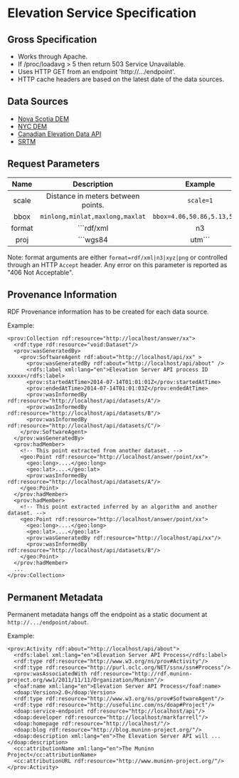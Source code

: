 # Elevation Service Specification

## Gross Specification

* Works through Apache.
* If /proc/loadavg > 5 then return 503 Service Unavailable.
* Uses HTTP GET from an endpoint 'http://.../endpoint'.
* HTTP cache headers are based on the latest date of the data sources.

## Data Sources 

* [Nova Scotia DEM](http://novascotia.ca/natr/meb/download/dp055.asp)
* [NYC DEM](https://data.cityofnewyork.us/City-Government/1-foot-Digital-Elevation-Model-DEM-/dpc8-z3jc)
* [Canadian Elevation Data API](http://geogratis.gc.ca/site/eng/elevation)
* [SRTM](http://gis-lab.info/data/srtm-tif/)

## Request Parameters

| Name            | Description                        | Example                          | 
| :-------------: | :--------------------------------: | :------------------------------: |
| scale           | Distance in meters between points. | ```scale=1```                    |
| bbox            | ```minlong,minlat,maxlong,maxlat```| ```bbox=4.06,50.86,5.13,51.33``` |
| format          | ```rdf/xml|n3|ntriples|xyz|png```  |   ```format=rdf/xml```           |
| proj            | ```wgs84|utm```                    |   ```proj=wgs84```               |

Note: format arguments are either ```format=rdf/xml|n3|xyz|png``` or controlled through an HTTP ```Accept``` header. Any error on this parameter is reported as "406 Not Acceptable".

## Provenance Information

RDF Provenance information has to be created for each data source.

Example:

```RDF/XML
<prov:Collection rdf:resource="http://localhost/answer/xx">
  <rdf:type rdf:resource="void:Dataset"/>
  <prov:wasGeneratedBy>
    <prov:SoftwareAgent rdf:about="http://localhost/api/xx" >
      <prov:wasGeneratedBy rdf:about="http://localhost/api/about" />
      <rdfs:label xml:lang="en">Elevation Server API process ID xxxxx</rdfs:label>
      <prov:startedAtTime>2014-07-14T01:01:01Z</prov:startedAtTime>
      <prov:endedAtTime>2014-07-14T01:01:03Z</prov:endedAtTime>
      <prov:wasInformedBy rdf:resource="http://localhost/api/datasets/A"/>
      <prov:wasInformedBy rdf:resource="http://localhost/api/datasets/B"/>
      <prov:wasInformedBy rdf:resource="http://localhost/api/datasets/C"/>
    </prov:SoftwareAgent>
  </prov:wasGeneratedBy>
  <prov:hadMember>
    <!-- This point extracted from another dataset. -->
    <geo:Point rdf:resource="http://localhost/answer/point/xx">
      <geo:long>....</geo:long>
      <geo:lat>....</geo:lat>
      <prov:wasInformedBy rdf:resource="http://localhost/api/datasets/A"/>
    </geo:Point>
  </prov:hadMember>
  <prov:hadMember>
    <!-- This point extracted inferred by an algorithm and another dataset. -->
    <geo:Point rdf:resource="http://localhost/answer/point/xx">
      <geo:long>....</geo:long>
      <geo:lat>....</geo:lat>
      <prov:wasGeneratedBy rdf:resource="http://localhost/api/xx"/>
      <prov:wasInformedBy rdf:resource="http://localhost/api/datasets/B"/>
    </geo:Point>
  </prov:hadMember>
  ...
</prov:Collection>
```

## Permanent Metadata

Permanent metadata hangs off the endpoint as a static document at ```http://.../endpoint/about```.

Example:

```RDF/XML
<prov:Activity rdf:about="http://localhost/api/about">
  <rdfs:label xml:lang="en">Elevation Server API Process</rdfs:label>
  <rdf:type rdf:resource="http://www.w3.org/ns/prov#Activity"/>
  <rdf:type rdf:resource="http://purl.oclc.org/NET/ssnx/ssn#Process"/>
  <prov:wasAssociatedWith rdf:resource="http://rdf.muninn-project.org/ww1/2011/11/11/Organization/Muninn"/>
  <foaf:name xml:lang="en">Elevation Server API Process</foaf:name>
  <doap:Version>2.0</doap:Version>
  <rdf:type rdf:resource="http://www.w3.org/ns/prov#SoftwareAgent"/>
  <rdf:type rdf:resource="http://usefulinc.com/ns/doap#Project"/>
  <doap:service-endpoint rdf:resource="http://localhost/api"/>
  <doap:developer rdf:resource="http://localhost/markfarrell"/>
  <doap:homepage rdf:resource="http://localhost/"/>
  <doap:blog rdf:resource="http://blog.muninn-project.org/"/>
  <doap:description xml:lang="en">The Elevation Server API will ...</doap:description>
  <cc:attributionName xml:lang="en">The Muninn Project</cc:attributionName>
  <cc:attributionURL rdf:resource="http://www.muninn-project.org/"/>
</prov:Activity>
```
